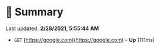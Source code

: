 # 📖 Summary
Last updated: **2/28/2021, 5:55:44 AM**

- `GET` [https://google.com](https://google.com) - **Up** (111ms)
